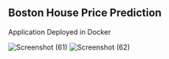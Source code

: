 ## Boston House Price Prediction

 Application Deployed in Docker

![Screenshot (61)](https://github.com/manojkumar206/bostonhousepricing/assets/80051408/070b36b1-b226-455b-abbe-f85693e7cf27)
![Screenshot (62)](https://github.com/manojkumar206/bostonhousepricing/assets/80051408/a3e2de18-8be2-4d36-b414-eb58d8a83cf6)

